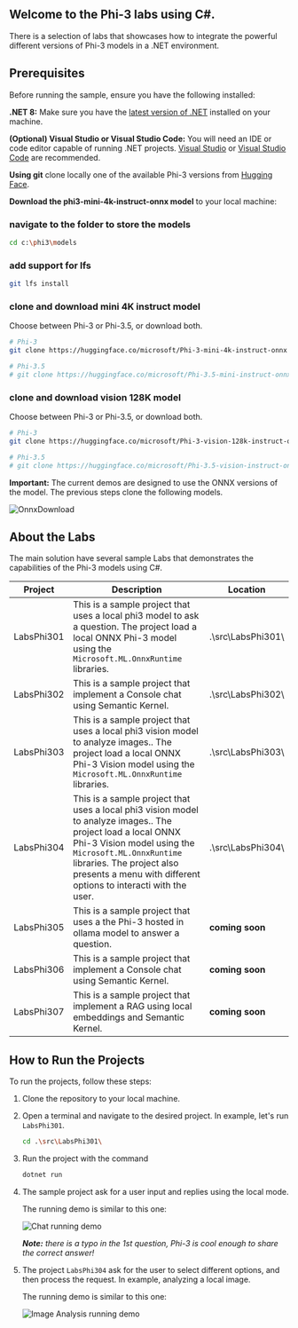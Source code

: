## Welcome to the Phi-3 labs using C#. 

There is a selection of labs that showcases how to integrate the powerful different versions of Phi-3 models in a .NET environment.

## Prerequisites
Before running the sample, ensure you have the following installed:

**.NET 8:** Make sure you have the [latest version of .NET](https://dotnet.microsoft.com/download/dotnet/8.0?WT.mc_id=aiml-137032-kinfeylo) installed on your machine.

**(Optional) Visual Studio or Visual Studio Code:** You will need an IDE or code editor capable of running .NET projects. [Visual Studio](https://visualstudio.microsoft.com/) or [Visual Studio Code](https://code.visualstudio.com?WT.mc_id=aiml-137032-kinfeylo) are recommended.

**Using git** clone locally one of the available Phi-3 versions from [Hugging Face](https://huggingface.co).

**Download the phi3-mini-4k-instruct-onnx model** to your local machine:

### navigate to the folder to store the models

```bash
cd c:\phi3\models
```

### add support for lfs

```bash
git lfs install 
```

### clone and download mini 4K instruct model

Choose between Phi-3 or Phi-3.5, or download both.

```bash
# Phi-3
git clone https://huggingface.co/microsoft/Phi-3-mini-4k-instruct-onnx

# Phi-3.5
# git clone https://huggingface.co/microsoft/Phi-3.5-mini-instruct-onnx
```

### clone and download vision 128K model

Choose between Phi-3 or Phi-3.5, or download both.

```bash
# Phi-3
git clone https://huggingface.co/microsoft/Phi-3-vision-128k-instruct-onnx-cpu

# Phi-3.5
# git clone https://huggingface.co/microsoft/Phi-3.5-vision-instruct-onnx
```

**Important:** The current demos are designed to use the ONNX versions of the model. The previous steps clone the following models.

![OnnxDownload](../../../imgs/07/00/DownloadOnnx.png)

## About the Labs

The main solution have several sample Labs that demonstrates the capabilities of the Phi-3 models using C#.

| Project | Description | Location |
| ------------ | ----------- | -------- |
| LabsPhi301    | This is a sample project that uses a local phi3 model to ask a question. The project load a local ONNX Phi-3 model using the `Microsoft.ML.OnnxRuntime` libraries. | .\src\LabsPhi301\ |
| LabsPhi302    | This is a sample project that implement a Console chat using Semantic Kernel. | .\src\LabsPhi302\ |
| LabsPhi303 | This is a sample project that uses a local phi3 vision model to analyze images.. The project load a local ONNX Phi-3 Vision model using the `Microsoft.ML.OnnxRuntime` libraries. | .\src\LabsPhi303\ |
| LabsPhi304 | This is a sample project that uses a local phi3 vision model to analyze images.. The project load a local ONNX Phi-3 Vision model using the `Microsoft.ML.OnnxRuntime` libraries. The project also presents a menu with different options to interacti with the user. | .\src\LabsPhi304\ |
| LabsPhi305 | This is a sample project that uses a the Phi-3 hosted in ollama model to answer a question.  |**coming soon**|
| LabsPhi306 | This is a sample project that implement a Console chat using Semantic Kernel. |**coming soon**|
| LabsPhi307  | This is a sample project that implement a RAG using local embeddings and Semantic Kernel. |**coming soon**|


## How to Run the Projects

To run the projects, follow these steps:
1. Clone the repository to your local machine.

1. Open a terminal and navigate to the desired project. In example, let's run `LabsPhi301`.
    ```bash
    cd .\src\LabsPhi301\
    ```

1. Run the project with the command
    ```bash
    dotnet run
    ```

1.  The sample project ask for a user input and replies using the local mode. 

    The running demo is similar to this one:

    ![Chat running demo](../../../imgs/07/00/SampleConsole.gif)

    ***Note:** there is a typo in the 1st question, Phi-3 is cool enough to share the correct answer!*

1.  The project `LabsPhi304` ask for the user to select different options, and then process the request. In example, analyzing a local image.

    The running demo is similar to this one:

    ![Image Analysis running demo](../../../imgs/07/00/SampleVisionConsole.gif)
    
